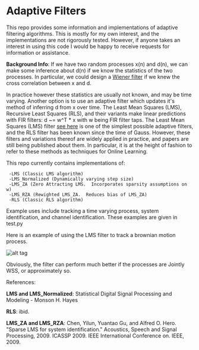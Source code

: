 # Adaptive Filters
This repo provides some information and implementations of adaptive filtering algorithms.  This is mostly for my own interest, and the implementations are not rigorously tested.  However, if anyone takes an interest in using this code I would be happy to receive requests for information or assistance.

__Background Info__:
If we have two random processes x(n) and d(n), we can make some inference about d(n) if we know the statistics of the two processes.  In particular, we could design a [Wiener filter](https://en.wikipedia.org/wiki/Wiener_filter) if we knew the cross correlation between x and d.

In practice however these statistics are usually not known, and may be time varying.  Another option is to use an adaptive filter which updates it's method of inferring d from x over time. The Least Mean Squares (LMS), Recursive Least Squares (RLS), and their variants make linear predictions with FIR filters: d ~= w^T * x with w being FIR filter taps.  The Least Mean Squares (LMS) filter [see here](https://en.wikipedia.org/wiki/Least_mean_squares_filter) is one of the simplest possible adaptive filters, and the RLS filter has been known since the time of Gauss.  However, these filters and variations thereof are widely applied in practice, and papers are still being published about them.  In particular, it is at the height of fashion to refer to these methods as techniques for Online Learning.

This repo currently contains implementations of:

     -LMS (Classic LMS algorithm)
     -LMS_Normalized (Dynamically varying step size)
     -LMS_ZA (Zero Attracting LMS.  Incorporates sparsity assumptions on w)
     -LMS_RZA (Rewighted LMS_ZA.  Reduces bias of LMS_ZA)
     -RLS (Classic RLS algorithm)

Example uses include tracking a time varying process, system identification, and channel identification.  These examples are given in test.py

Here is an example of using the LMS filter to track a brownian motion process.

![alt tag](https://raw.githubusercontent.com/RJTK/LMS/master/tracking.png)

Obviously, the filter can perform much better if the processes are Jointly WSS, or approximately so.

References:

__LMS and LMS_Normalized__: Statistical Digital Signal Processing and Modeling - Monson H. Hayes

__RLS__: ibid.

__LMS_ZA and LMS_RZA__: Chen, Yilun, Yuantao Gu, and Alfred O. Hero. "Sparse LMS for system identification." Acoustics, Speech and Signal Processing, 2009. ICASSP 2009. IEEE International Conference on. IEEE, 2009. 

